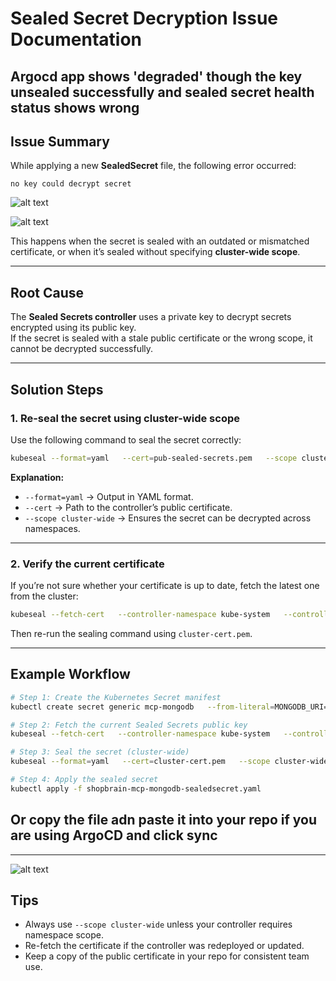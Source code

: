 #  Sealed Secret Decryption Issue Documentation

## Argocd app shows 'degraded' though the key unsealed successfully and sealed secret health status shows wrong

##  Issue Summary
While applying a new **SealedSecret** file, the following error occurred:

```
no key could decrypt secret 
```
![alt text](image.png)

![alt text](<kubeseal error-1.png>)

This happens when the secret is sealed with an outdated or mismatched certificate, or when it’s sealed without specifying **cluster-wide scope**.

---

##  Root Cause
The **Sealed Secrets controller** uses a private key to decrypt secrets encrypted using its public key.  
If the secret is sealed with a stale public certificate or the wrong scope, it cannot be decrypted successfully.

---

##  Solution Steps

### 1. Re-seal the secret using cluster-wide scope
Use the following command to seal the secret correctly:

```bash
kubeseal --format=yaml   --cert=pub-sealed-secrets.pem   --scope cluster-wide   < /tmp/dev-mongodb-secret.yaml   > mongodb-sealedsecret.yaml
```

**Explanation:**
- `--format=yaml` → Output in YAML format.  
- `--cert` → Path to the controller’s public certificate.  
- `--scope cluster-wide` → Ensures the secret can be decrypted across namespaces.

---

### 2. Verify the current certificate
If you’re not sure whether your certificate is up to date, fetch the latest one from the cluster:

```bash
kubeseal --fetch-cert   --controller-namespace kube-system   --controller-name sealed-secrets-controller   > cluster-cert.pem
```

Then re-run the sealing command using `cluster-cert.pem`.

---

## Example Workflow

```bash
# Step 1: Create the Kubernetes Secret manifest
kubectl create secret generic mcp-mongodb   --from-literal=MONGODB_URI="your-mongodb-uri"   --dry-run=client -o yaml > /tmp/dev-mongodb-secret.yaml

# Step 2: Fetch the current Sealed Secrets public key
kubeseal --fetch-cert   --controller-namespace kube-system   --controller-name sealed-secrets-controller   > cluster-cert.pem

# Step 3: Seal the secret (cluster-wide)
kubeseal --format=yaml   --cert=cluster-cert.pem   --scope cluster-wide   < /tmp/dev-mongodb-secret.yaml   > mcp-mongodb-sealedsecret.yaml

# Step 4: Apply the sealed secret
kubectl apply -f shopbrain-mcp-mongodb-sealedsecret.yaml
```
## Or copy the file adn paste it into your repo if you are using ArgoCD and click sync
---
![alt text](<kube seal resolved-1.png>)

##  Tips
- Always use `--scope cluster-wide` unless your controller requires namespace scope.  
- Re-fetch the certificate if the controller was redeployed or updated.  
- Keep a copy of the public certificate in your repo for consistent team use.
